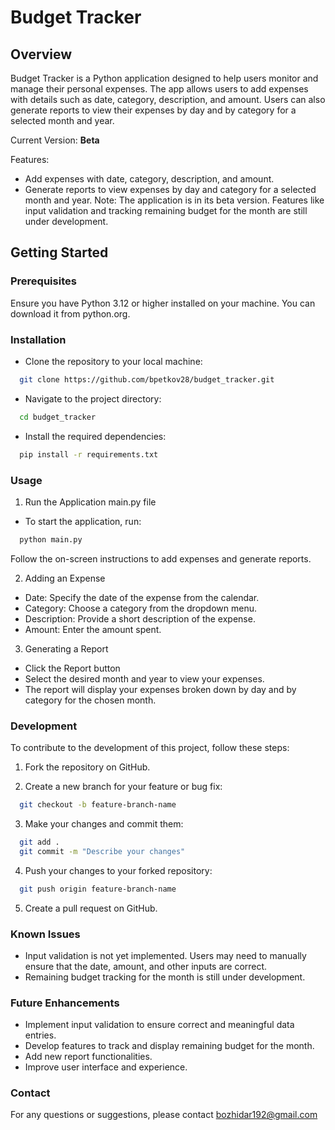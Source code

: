 # Budget Tracker
## Overview
Budget Tracker is a Python application designed to help users monitor and manage their personal expenses. The app allows users to add expenses with details such as date, category, description, and amount. Users can also generate reports to view their expenses by day and by category for a selected month and year.

Current Version: **Beta**

Features:

- Add expenses with date, category, description, and amount.
- Generate reports to view expenses by day and category for a selected month and year.
Note: The application is in its beta version. Features like input validation and tracking remaining budget for the month are still under development.

## Getting Started
### Prerequisites
Ensure you have Python 3.12 or higher installed on your machine. You can download it from python.org.

### Installation
- Clone the repository to your local machine:

```bash
  git clone https://github.com/bpetkov28/budget_tracker.git
```

- Navigate to the project directory:

```bash
  cd budget_tracker
```
- Install the required dependencies:

```bash
  pip install -r requirements.txt
```
### Usage
1. Run the Application main.py file

- To start the application, run:

```bash
  python main.py
```

Follow the on-screen instructions to add expenses and generate reports.

2. Adding an Expense

 - Date: Specify the date of the expense from the calendar.
 - Category: Choose a category from the dropdown menu.
 - Description: Provide a short description of the expense.
 - Amount: Enter the amount spent.

3. Generating a Report

 - Click the Report button
 - Select the desired month and year to view your expenses.
 - The report will display your expenses broken down by day and by category for the chosen month.

### Development
To contribute to the development of this project, follow these steps:

1. Fork the repository on GitHub.

2. Create a new branch for your feature or bug fix:

```bash
  git checkout -b feature-branch-name
```

3. Make your changes and commit them:

```bash
  git add .
  git commit -m "Describe your changes"
```
4. Push your changes to your forked repository:

```bash
  git push origin feature-branch-name
```

5. Create a pull request on GitHub.

### Known Issues
- Input validation is not yet implemented. Users may need to manually ensure that the date, amount, and other inputs are correct.
- Remaining budget tracking for the month is still under development.

### Future Enhancements
- Implement input validation to ensure correct and meaningful data entries.
- Develop features to track and display remaining budget for the month.
- Add new report functionalities.
- Improve user interface and experience.

### Contact
For any questions or suggestions, please contact bozhidar192@gmail.com
